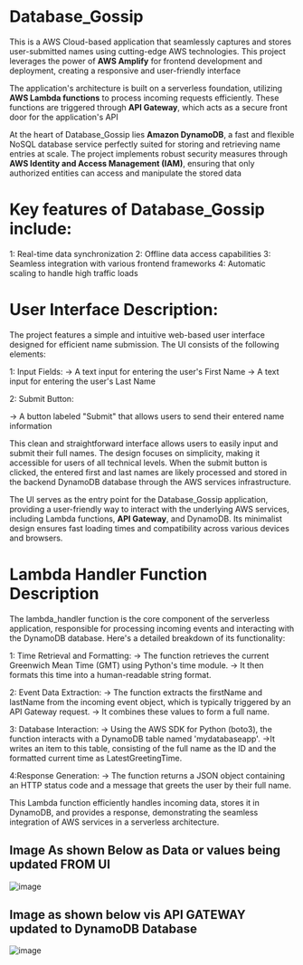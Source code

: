 # Database_Gossip
This is a AWS Cloud-based application that seamlessly captures and stores user-submitted names using cutting-edge AWS technologies. This project leverages the power of **AWS Amplify** for frontend development and deployment, creating a responsive and user-friendly interface

The application's architecture is built on a serverless foundation, utilizing **AWS Lambda functions** to process incoming requests efficiently. These functions are triggered through **API Gateway**, which acts as a secure front door for the application's API

At the heart of Database_Gossip lies **Amazon DynamoDB**, a fast and flexible NoSQL database service perfectly suited for storing and retrieving name entries at scale. The project implements robust security measures through **AWS Identity and Access Management (IAM)**, ensuring that only authorized entities can access and manipulate the stored data

# Key features of Database_Gossip include:
1: Real-time data synchronization
2: Offline data access capabilities
3: Seamless integration with various frontend frameworks
4: Automatic scaling to handle high traffic loads


# User Interface Description: 
The project features a simple and intuitive web-based user interface designed for efficient name submission. The UI consists of the following elements:

1: Input Fields:
  -> A text input for entering the user's First Name
  -> A text input for entering the user's Last Name

2: Submit Button: 

  -> A button labeled "Submit" that allows users to send their entered name information

This clean and straightforward interface allows users to easily input and submit their full names. The design focuses on simplicity, making it accessible for users of all technical levels. When the submit button is clicked, the entered first and last names are likely processed and stored in the backend DynamoDB database through the AWS services infrastructure.

The UI serves as the entry point for the Database_Gossip application, providing a user-friendly way to interact with the underlying AWS services, including Lambda functions, **API Gateway**, and DynamoDB. Its minimalist design ensures fast loading times and compatibility across various devices and browsers.


# Lambda Handler Function Description

The lambda_handler function is the core component of the serverless application, responsible for processing incoming events and interacting with the DynamoDB database. Here's a detailed breakdown of its functionality:

1: Time Retrieval and Formatting:
  -> The function retrieves the current Greenwich Mean Time (GMT) using Python's time module.
  -> It then formats this time into a human-readable string format.

2: Event Data Extraction:
  -> The function extracts the firstName and lastName from the incoming event object, which is typically triggered by an API Gateway request.
  -> It combines these values to form a full name.

3: Database Interaction:
  -> Using the AWS SDK for Python (boto3), the function interacts with a DynamoDB table named 'mydatabaseapp'.
  ->It writes an item to this table, consisting of the full name as the ID and the formatted current time as LatestGreetingTime.

4:Response Generation:
  -> The function returns a JSON object containing an HTTP status code and a message that greets the user by their full name.

This Lambda function efficiently handles incoming data, stores it in DynamoDB, and provides a response, demonstrating the seamless integration of AWS services in a serverless architecture.


## Image As shown Below as Data or values being updated FROM UI
![image](https://github.com/user-attachments/assets/c702a90e-5b16-4e8c-8f0c-a1c6b0d00a74)


## Image as shown below vis API GATEWAY updated to DynamoDB Database
![image](https://github.com/user-attachments/assets/98b2ca5e-3e7d-44fd-8bbb-2bb11856f075)
